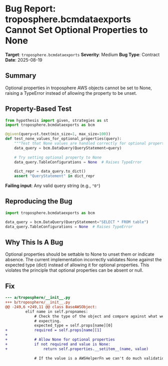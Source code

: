 # Bug Report: troposphere.bcmdataexports Cannot Set Optional Properties to None

**Target**: `troposphere.bcmdataexports`
**Severity**: Medium
**Bug Type**: Contract
**Date**: 2025-08-19

## Summary

Optional properties in troposphere AWS objects cannot be set to None, raising a TypeError instead of allowing the property to be unset.

## Property-Based Test

```python
from hypothesis import given, strategies as st
import troposphere.bcmdataexports as bcm

@given(query=st.text(min_size=1, max_size=100))
def test_none_values_for_optional_properties(query):
    """Test that None values are handled correctly for optional properties"""
    data_query = bcm.DataQuery(QueryStatement=query)
    
    # Try setting optional property to None
    data_query.TableConfigurations = None  # Raises TypeError
    
    dict_repr = data_query.to_dict()
    assert "QueryStatement" in dict_repr
```

**Failing input**: Any valid query string (e.g., `"0"`)

## Reproducing the Bug

```python
import troposphere.bcmdataexports as bcm

data_query = bcm.DataQuery(QueryStatement="SELECT * FROM table")
data_query.TableConfigurations = None  # Raises TypeError
```

## Why This Is A Bug

Optional properties should be settable to None to unset them or indicate absence. The current implementation incorrectly validates None against the expected type (dict) instead of allowing it for optional properties. This violates the principle that optional properties can be absent or null.

## Fix

```diff
--- a/troposphere/__init__.py
+++ b/troposphere/__init__.py
@@ -249,6 +249,11 @@ class BaseAWSObject:
         elif name in self.propnames:
             # Check the type of the object and compare against what we were
             # expecting.
             expected_type = self.props[name][0]
+            required = self.props[name][1]
+            
+            # Allow None for optional properties
+            if not required and value is None:
+                return self.properties.__setitem__(name, value)
 
             # If the value is a AWSHelperFn we can't do much validation
```